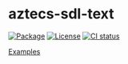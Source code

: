 # aztecs-sdl-text

[![Package](https://img.shields.io/hackage/v/aztecs-sdl-text.svg)](https://hackage.haskell.org/package/aztecs-sdl-text)
[![License](https://img.shields.io/badge/license-BSD3-blue.svg)](https://github.com/matthunz/aztecs/blob/main/packages/aztecs-sdl-text/LICENSE)
[![CI status](https://github.com/matthunz/aztecs/actions/workflows/ci.yml/badge.svg)](https://github.com/matthunz/aztecs/actions)

[Examples](https://github.com/matthunz/aztecs/blob/main/packages/aztecs-sdl-text/examples)
